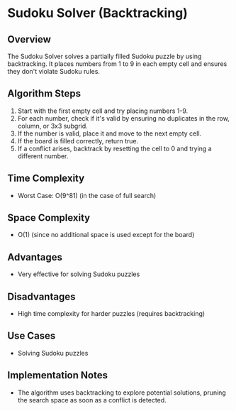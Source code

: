 # Sudoku Solver (Backtracking)

## Overview
The Sudoku Solver solves a partially filled Sudoku puzzle by using backtracking. It places numbers from 1 to 9 in each empty cell and ensures they don't violate Sudoku rules.

## Algorithm Steps
1. Start with the first empty cell and try placing numbers 1-9.
2. For each number, check if it's valid by ensuring no duplicates in the row, column, or 3x3 subgrid.
3. If the number is valid, place it and move to the next empty cell.
4. If the board is filled correctly, return true.
5. If a conflict arises, backtrack by resetting the cell to 0 and trying a different number.

## Time Complexity
- Worst Case: O(9^81) (in the case of full search)

## Space Complexity
- O(1) (since no additional space is used except for the board)

## Advantages
- Very effective for solving Sudoku puzzles

## Disadvantages
- High time complexity for harder puzzles (requires backtracking)

## Use Cases
- Solving Sudoku puzzles

## Implementation Notes
- The algorithm uses backtracking to explore potential solutions, pruning the search space as soon as a conflict is detected.